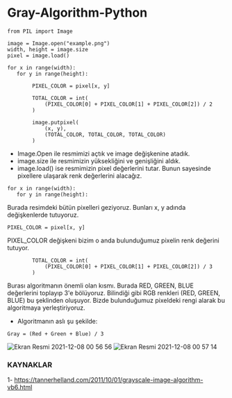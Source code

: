 # Gray-Algorithm-Python

```
from PIL import Image

image = Image.open("example.png")
width, height = image.size
pixel = image.load()

for x in range(width):
   for y in range(height):

        PIXEL_COLOR = pixel[x, y]

        TOTAL_COLOR = int(
            (PIXEL_COLOR[0] + PIXEL_COLOR[1] + PIXEL_COLOR[2]) / 2
        )

        image.putpixel(
            (x, y),
            (TOTAL_COLOR, TOTAL_COLOR, TOTAL_COLOR)
        )
```

- Image.Open ile resmimizi açtık ve image değişkenine atadık. 
- image.size ile resmimizin yüksekliğini ve genişliğini aldık.
- image.load() ise resmimizin pixel değerlerini tutar. Bunun sayesinde pixellere ulaşarak renk değerlerini alacağız.

```
for x in range(width):
   for y in range(height):
```
Burada resimdeki bütün pixelleri geziyoruz. Bunları x, y adında değişkenlerde tutuyoruz.

```
PIXEL_COLOR = pixel[x, y]
```
PIXEL_COLOR değişkeni bizim o anda bulunduğumuz pixelin renk değerini tutuyor.

```
        TOTAL_COLOR = int(
            (PIXEL_COLOR[0] + PIXEL_COLOR[1] + PIXEL_COLOR[2]) / 3
        )
```
Burası algoritmanın önemli olan kısmı. Burada RED, GREEN, BLUE değerlerini toplayıp 3'e bölüyoruz. Bilindiği gibi RGB renkleri (RED, GREEN, BLUE) bu şeklinden oluşuyor. Bizde bulunduğumuz pixeldeki rengi alarak bu algoritmaya yerleştiriyoruz. 
- Algoritmanın aslı şu şekilde:
```
Gray = (Red + Green + Blue) / 3
```

![Ekran Resmi 2021-12-08 00 56 56](https://user-images.githubusercontent.com/25556230/145112400-11e0c347-5689-4da0-b74c-513597fd6e02.png)
![Ekran Resmi 2021-12-08 00 57 14](https://user-images.githubusercontent.com/25556230/145112424-ebfb9ff1-269a-4aa6-a0a0-0c96ad85fdd1.png)


### KAYNAKLAR
1- https://tannerhelland.com/2011/10/01/grayscale-image-algorithm-vb6.html
